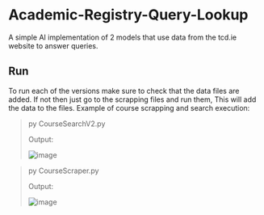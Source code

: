 # Academic-Registry-Query-Lookup
A simple AI implementation of 2 models that use data from the tcd.ie website to answer queries.

## Run
To run each of the versions make sure to check that the data files are added. If not then just go to the scrapping files and run them, This will add the data to the files.
Example of course scrapping and search execution:
> py CourseSearchV2.py
> 
> Output:
> 
> ![image](https://github.com/WilliamWalshDowd/Academic-Registry-Query-Lookup/assets/99445178/bc323655-af01-4456-bf8e-cfc61f31c5d8)


> py CourseScraper.py
>
> Output:
>
> ![image](https://github.com/WilliamWalshDowd/Academic-Registry-Query-Lookup/assets/99445178/a191628d-068c-459a-a984-a279e137319f)
